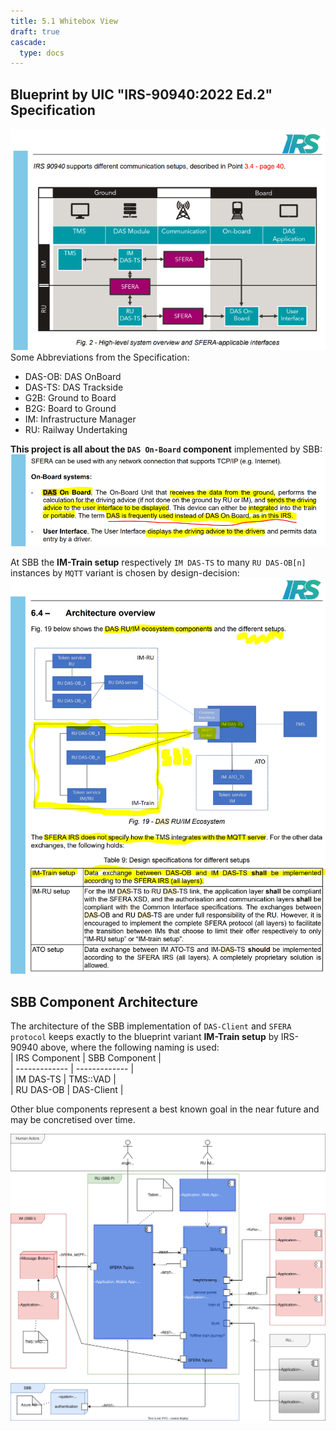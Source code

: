 ```yaml
---
title: 5.1 Whitebox View
draft: true
cascade:
  type: docs
---
```


## Blueprint by UIC "IRS-90940:2022 Ed.2" Specification

![SFERA Architecture: Data exchange layer (chapter 6.1)](IRSE90940_ed2_SFERA-DataExchangeLayer.png)
Some Abbreviations from the Specification:
* DAS-OB: DAS OnBoard
* DAS-TS: DAS Trackside
* G2B: Ground to Board
* B2G: Board to Ground
* IM: Infrastructure Manager
* RU: Railway Undertaking

**This project is all about the `DAS On-Board` component** implemented by SBB:
![DAS On-Board](DAS_On-Board.png)

At SBB the **IM-Train setup** respectively `IM DAS-TS` to many `RU DAS-OB[n]` instances by `MQTT` variant is chosen by design-decision:
![SFERA Architecture: DAS RU/IM components and setup](IRSE90940_ed2_DAS_RU-IM_setup.png)


## SBB Component Architecture
The architecture of the SBB implementation of `DAS-Client` and `SFERA protocol` keeps exactly to the blueprint variant **IM-Train setup** by IRS-90940 above, where the following naming is used:  
| IRS Component | SBB Component |  
| ------------- | ------------- |  
| IM DAS-TS     | TMS::VAD      |  
| RU DAS-OB     | DAS-Client    |  

Other blue components represent a best known goal in the near future and may be concretised over time.

![Building blocks (whitebox overview)](das-buildingBlocks_whiteboxOverview.drawio.svg)
